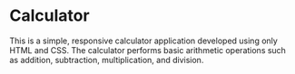 # Calculator
This is a simple, responsive calculator application developed using only HTML and CSS. The calculator performs basic arithmetic operations such as addition, subtraction, multiplication, and division.
